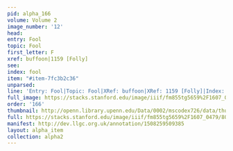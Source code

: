 ```yaml
---
pid: alpha_166
volume: Volume 2
image_number: '12'
head: 
entry: Fool
topic: Fool
first_letter: F
xref: buffoon|1159 [Folly]
see: 
index: fool
item: "#item-7fc3b2c36"
unparsed: 
line: 'Entry: Fool|Topic: Fool|XRef: buffoon|XRef: 1159 [Folly]|Index: fool|#item-7fc3b2c36'
full_image: https://stacks.stanford.edu/image/iiif/fm855tg5659%2F1607_0479/full/full/0/default.jpg
order: '166'
thumbnail: http://openn.library.upenn.edu/Data/0002/mscodex726/data/thumb/1607_0479_thumb.jpg
full: https://stacks.stanford.edu/image/iiif/fm855tg5659%2F1607_0479/806,2370,2932,783/full/0/default.jpg
manifest: http://dev.llgc.org.uk/annotation/1508259509385
layout: alpha_item
collection: alpha2
---
```

